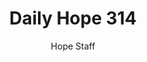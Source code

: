 ---
image: /assets/img/daily-hope-default-artwork.png
title: Daily Hope 314
number: 314
categories:
  - Daily Hope
author: Hope Staff
notes: Daily Hope 314
embed: >-
  <iframe style="border-radius:12px" src="https://open.spotify.com/embed/episode/20Pv8rOpShnOTn3kI2EkPS?utm_source=generator" width="100%" height="152" frameBorder="0" allowfullscreen="" allow="autoplay; clipboard-write; encrypted-media; fullscreen; picture-in-picture" loading="lazy"></iframe>
---